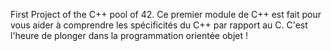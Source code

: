 First Project of the C++ pool of 42.
Ce premier module de C++ est fait pour vous aider à comprendre les spécificités du C++ par rapport au C. C'est l'heure de plonger dans la programmation orientée objet !
